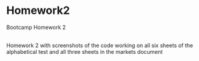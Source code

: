 # Homework2
Bootcamp Homework 2

</br> Homework 2 with screenshots of the code working on all six sheets of the alphabetical test and all three sheets in the markets document    </br>
